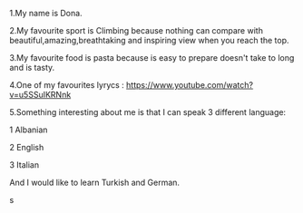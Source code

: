 1.My name is Dona.

2.My favourite sport is Climbing because nothing can compare with beautiful,amazing,breathtaking and inspiring view when you reach the top.

3.My favourite food is pasta because is easy to prepare doesn't take to long and is tasty.

4.One of my favourites lyrycs : https://www.youtube.com/watch?v=u5SSuIKRNnk

5.Something interesting about me is that I can speak 3 different language:

   1 Albanian

   2 English

   3 Italian

   And I would like to learn Turkish and German.


s
